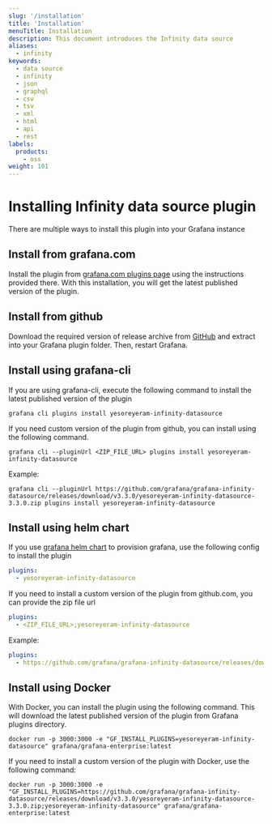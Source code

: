 ```yaml
---
slug: '/installation'
title: 'Installation'
menuTitle: Installation
description: This document introduces the Infinity data source
aliases:
  - infinity
keywords:
  - data source
  - infinity
  - json
  - graphql
  - csv
  - tsv
  - xml
  - html
  - api
  - rest
labels:
  products:
    - oss
weight: 101
---
```


# Installing Infinity data source plugin

There are multiple ways to install this plugin into your Grafana instance

## Install from grafana.com

Install the plugin from [grafana.com plugins page](https://grafana.com/grafana/plugins/yesoreyeram-infinity-datasource/?tab=installation) using the instructions provided there. With this installation, you will get the latest published version of the plugin.

## Install from github

Download the required version of release archive from [GitHub](https://github.com/grafana/grafana-infinity-datasource/releases) and extract into your Grafana plugin folder. Then, restart Grafana.

## Install using grafana-cli

If you are using grafana-cli, execute the following command to install the latest published version of the plugin

```shell
grafana cli plugins install yesoreyeram-infinity-datasource
```

If you need custom version of the plugin from github, you can install using the following command.

```shell
grafana cli --pluginUrl <ZIP_FILE_URL> plugins install yesoreyeram-infinity-datasource
```

Example:

```shell
grafana cli --pluginUrl https://github.com/grafana/grafana-infinity-datasource/releases/download/v3.3.0/yesoreyeram-infinity-datasource-3.3.0.zip plugins install yesoreyeram-infinity-datasource
```

## Install using helm chart

If you use [grafana helm chart](https://github.com/grafana/helm-charts/blob/grafana-6.32.12/charts/grafana/values.yaml#L482) to provision grafana, use the following config to install the plugin

```yml
plugins:
  - yesoreyeram-infinity-datasource
```

If you need to install a custom version of the plugin from github.com, you can provide the zip file url

```yml
plugins:
  - <ZIP_FILE_URL>;yesoreyeram-infinity-datasource
```

Example:

```yml
plugins:
  - https://github.com/grafana/grafana-infinity-datasource/releases/download/v3.3.0/yesoreyeram-infinity-datasource-3.3.0.zip;yesoreyeram-infinity-datasource
```

## Install using Docker

With Docker, you can install the plugin using the following command. This will download the latest published version of the plugin from Grafana plugins directory.

```shell
docker run -p 3000:3000 -e "GF_INSTALL_PLUGINS=yesoreyeram-infinity-datasource" grafana/grafana-enterprise:latest
```

If you need to install a custom version of the plugin with Docker, use the following command:

```shell
docker run -p 3000:3000 -e "GF_INSTALL_PLUGINS=https://github.com/grafana/grafana-infinity-datasource/releases/download/v3.3.0/yesoreyeram-infinity-datasource-3.3.0.zip;yesoreyeram-infinity-datasource" grafana/grafana-enterprise:latest
```

